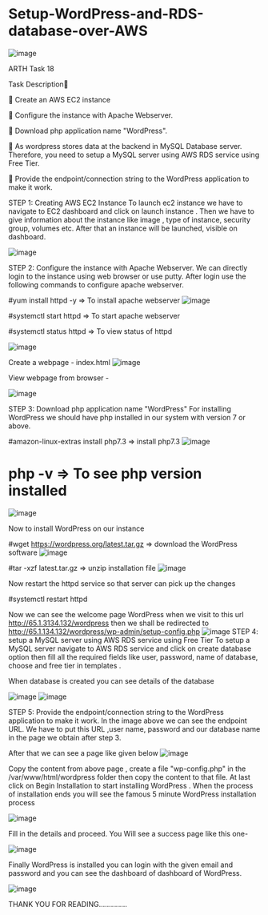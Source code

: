 # Setup-WordPress-and-RDS-database-over-AWS
![image](https://user-images.githubusercontent.com/72133094/116683908-df057a00-a9cd-11eb-988b-785a8425ac85.png)

ARTH Task 18

Task Description📄

🔅 Create an AWS EC2 instance 

🔅 Configure the instance with Apache Webserver. 

🔅 Download php application name "WordPress".

🔅 As wordpress stores data at the backend in MySQL Database server. Therefore, you need to setup a MySQL server using AWS RDS service using Free Tier.

🔅 Provide the endpoint/connection string to the WordPress application to make it work. 

STEP 1: Creating AWS EC2 Instance
To launch ec2 instance we have to navigate to EC2 dashboard and click on launch instance . Then we have to give information about the instance like image , type of instance, security group, volumes etc. After that an instance will be launched, visible on dashboard.

![image](https://user-images.githubusercontent.com/72133094/116684278-681cb100-a9ce-11eb-9867-4796cf4572b9.png)

STEP 2: Configure the instance with Apache Webserver. 
We can directly login to the instance using web browser or use putty. After login use the following commands to configure apache webserver.

#yum install httpd -y => To install apache webserver
![image](https://user-images.githubusercontent.com/72133094/116684341-7c60ae00-a9ce-11eb-89d0-81c77ce71238.png)

#systemctl start httpd => To start apache webserver

#systemctl status httpd => To view status of httpd

![image](https://user-images.githubusercontent.com/72133094/116684399-8c788d80-a9ce-11eb-99ff-e9b5b2d239f4.png)

Create a webpage - index.html
![image](https://user-images.githubusercontent.com/72133094/116684580-bd58c280-a9ce-11eb-866c-19bc9ef17457.png)

View webpage from browser -

![image](https://user-images.githubusercontent.com/72133094/116684613-c8abee00-a9ce-11eb-92c0-ea3a5e82855e.png)

STEP 3: Download php application name "WordPress"
For installing WordPress we should have php installed in our system with version 7 or above.

#amazon-linux-extras install php7.3 => install php7.3
![image](https://user-images.githubusercontent.com/72133094/116684658-d3ff1980-a9ce-11eb-947a-6c0bce905132.png)

# php -v => To see php version installed
![image](https://user-images.githubusercontent.com/72133094/116684735-ef6a2480-a9ce-11eb-96f0-bbb5f1e6f3ed.png)

Now to install WordPress on our instance

#wget https://wordpress.org/latest.tar.gz => download the WordPress software
![image](https://user-images.githubusercontent.com/72133094/116684777-014bc780-a9cf-11eb-8014-9e461375aa79.png)

#tar -xzf latest.tar.gz => unzip installation file
![image](https://user-images.githubusercontent.com/72133094/116684813-10cb1080-a9cf-11eb-87f2-9c96899e87ad.png)

Now restart the httpd service so that server can pick up the changes

#systemctl restart httpd

Now we can see the welcome page WordPress when we visit to this url http://65.1.3134.132/wordpress then we shall be redirected to http://65.1.134.132/wordpress/wp-admin/setup-config.php
![image](https://user-images.githubusercontent.com/72133094/116684939-3a843780-a9cf-11eb-8c78-8d8306b4ef0a.png)
STEP 4: setup a MySQL server using AWS RDS service using Free Tier
To setup a MySQL server navigate to AWS RDS service and click on create database option then fill all the required fields like user, password, name of database, choose and free tier in templates .

When database is created you can see details of the database

![image](https://user-images.githubusercontent.com/72133094/116684852-204a5980-a9cf-11eb-8e22-e3a2278b2a71.png)
![image](https://user-images.githubusercontent.com/72133094/116684953-407a1880-a9cf-11eb-992e-ca06b436b172.png)

STEP 5: Provide the endpoint/connection string to the WordPress application to make it work. 
In the image above we can see the endpoint URL. We have to put this URL ,user name, password and our database name in the page we obtain after step 3.

After that we can see a page like given below
![image](https://user-images.githubusercontent.com/72133094/116685008-54be1580-a9cf-11eb-9b2a-f016491dfa2a.png)

Copy the content from above page , create a file "wp-config.php" in the /var/www/html/wordpress folder then copy the content to that file. At last click on Begin Installation to start installing WordPress . When the process of installation ends you will see the famous 5 minute WordPress installation process

![image](https://user-images.githubusercontent.com/72133094/116685036-60a9d780-a9cf-11eb-8012-ee5e30af0b65.png)

Fill in the details and proceed. You Will see a success page like this one-

![image](https://user-images.githubusercontent.com/72133094/116685091-6f908a00-a9cf-11eb-8425-78cbc1be0cbd.png)

Finally WordPress is installed you can login with the given email and password and you can see the dashboard of dashboard of WordPress.

![image](https://user-images.githubusercontent.com/72133094/116685164-8b942b80-a9cf-11eb-97e1-456bad57ec53.png)

THANK YOU FOR READING..............



